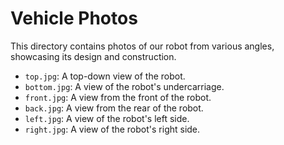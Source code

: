 # Vehicle Photos

This directory contains photos of our robot from various angles, showcasing its design and construction.

- `top.jpg`: A top-down view of the robot.
- `bottom.jpg`: A view of the robot's undercarriage.
- `front.jpg`: A view from the front of the robot.
- `back.jpg`: A view from the rear of the robot.
- `left.jpg`: A view of the robot's left side.
- `right.jpg`: A view of the robot's right side.